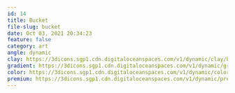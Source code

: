```yaml
---
id: 14
title: Bucket
file-slug: bucket
date: Oct 03, 2021 20:34:23
feature: false
category: art
angle: dynamic
clay: https://3dicons.sgp1.cdn.digitaloceanspaces.com/v1/dynamic/clay/bucket-dynamic-clay.png
gradient: https://3dicons.sgp1.cdn.digitaloceanspaces.com/v1/dynamic/gradient/bucket-dynamic-gradient.png
color: https://3dicons.sgp1.cdn.digitaloceanspaces.com/v1/dynamic/color/bucket-dynamic-color.png
premium: https://3dicons.sgp1.cdn.digitaloceanspaces.com/v1/dynamic/premium/bucket-dynamic-premium.png
---
```

